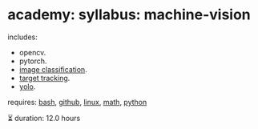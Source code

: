# academy: syllabus: machine-vision

includes:
- opencv.
- pytorch.
- [image classification](https://github.com/kamangir/bluer-algo/blob/main/bluer_algo/docs/image_classifier).
- [target tracking](https://github.com/kamangir/bluer-algo/blob/main/bluer_algo/docs/tracker).
- [yolo](https://github.com/kamangir/bluer-algo/blob/main/bluer_algo/docs/yolo).

requires: [bash](./bash.md), [github](./github.md), [linux](./linux.md), [math](./math.md), [python](./python.md)

⏳ duration: 12.0 hours
